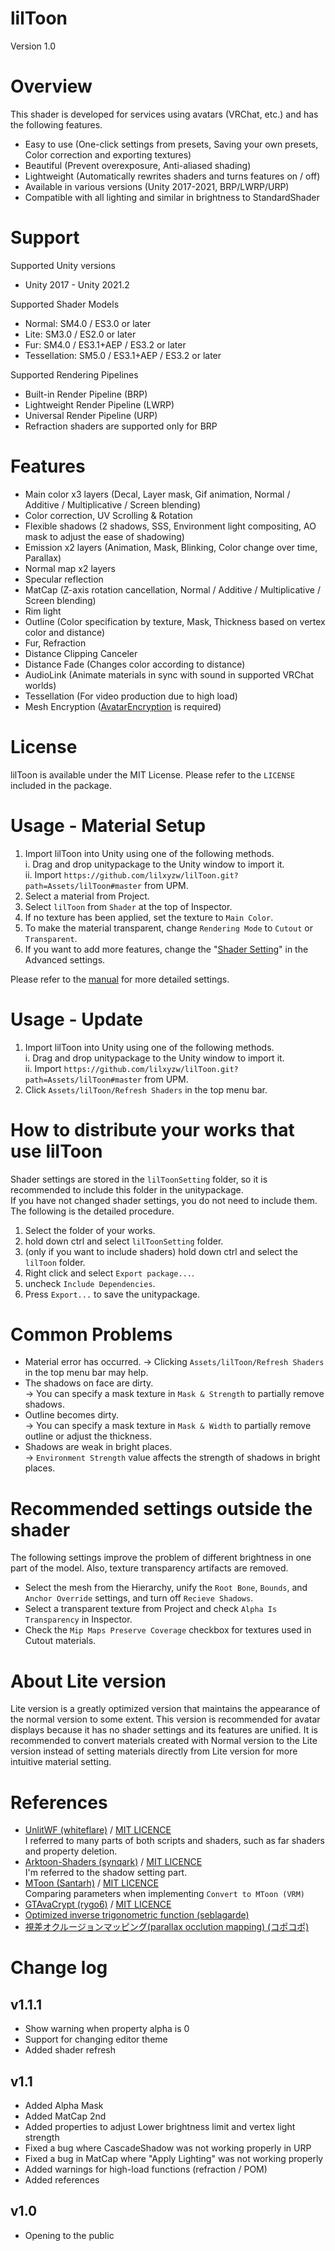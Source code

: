 # lilToon
Version 1.0

# Overview
This shader is developed for services using avatars (VRChat, etc.) and has the following features.
- Easy to use (One-click settings from presets, Saving your own presets, Color correction and exporting textures)
- Beautiful (Prevent overexposure, Anti-aliased shading)
- Lightweight (Automatically rewrites shaders and turns features on / off)
- Available in various versions (Unity 2017-2021, BRP/LWRP/URP)
- Compatible with all lighting and similar in brightness to StandardShader

# Support
Supported Unity versions
- Unity 2017 - Unity 2021.2

Supported Shader Models
- Normal: SM4.0 / ES3.0 or later
- Lite: SM3.0 / ES2.0 or later
- Fur: SM4.0 / ES3.1+AEP / ES3.2 or later
- Tessellation: SM5.0 / ES3.1+AEP / ES3.2 or later

Supported Rendering Pipelines
- Built-in Render Pipeline (BRP)
- Lightweight Render Pipeline (LWRP)
- Universal Render Pipeline (URP)
- Refraction shaders are supported only for BRP

# Features
- Main color x3 layers (Decal, Layer mask, Gif animation, Normal / Additive / Multiplicative / Screen blending)
- Color correction, UV Scrolling & Rotation
- Flexible shadows (2 shadows, SSS, Environment light compositing, AO mask to adjust the ease of shadowing)
- Emission x2 layers (Animation, Mask, Blinking, Color change over time, Parallax)
- Normal map x2 layers
- Specular reflection
- MatCap (Z-axis rotation cancellation, Normal / Additive / Multiplicative / Screen blending)
- Rim light
- Outline (Color specification by texture, Mask, Thickness based on vertex color and distance)
- Fur, Refraction
- Distance Clipping Canceler
- Distance Fade (Changes color according to distance)
- AudioLink (Animate materials in sync with sound in supported VRChat worlds)
- Tessellation (For video production due to high load)
- Mesh Encryption ([AvatarEncryption](https://github.com/lilxyzw/AvaterEncryption) is required)

# License
lilToon is available under the MIT License. Please refer to the `LICENSE` included in the package.

# Usage - Material Setup
1. Import lilToon into Unity using one of the following methods.  
    i. Drag and drop unitypackage to the Unity window to import it.  
    ii. Import ```https://github.com/lilxyzw/lilToon.git?path=Assets/lilToon#master``` from UPM.  
2. Select a material from Project.
3. Select `lilToon` from `Shader` at the top of Inspector.
4. If no texture has been applied, set the texture to `Main Color`.
5. To make the material transparent, change `Rendering Mode` to `Cutout` or `Transparent`.
6. If you want to add more features, change the "[Shader Setting](https://github.com/lilxyzw/lilToon/blob/master/Assets/lilToon/MANUAL.md#shader-setting)" in the Advanced settings.

Please refer to the [manual](https://github.com/lilxyzw/lilToon/blob/master/Assets/lilToon/MANUAL.md) for more detailed settings.

# Usage - Update
1. Import lilToon into Unity using one of the following methods.  
    i. Drag and drop unitypackage to the Unity window to import it.  
    ii. Import ```https://github.com/lilxyzw/lilToon.git?path=Assets/lilToon#master``` from UPM.  
2. Click `Assets/lilToon/Refresh Shaders` in the top menu bar.

# How to distribute your works that use lilToon
Shader settings are stored in the `lilToonSetting` folder, so it is recommended to include this folder in the unitypackage.  
If you have not changed shader settings, you do not need to include them.  
The following is the detailed procedure.
1. Select the folder of your works.
2. hold down ctrl and select `lilToonSetting` folder.
3. (only if you want to include shaders) hold down ctrl and select the `lilToon` folder.
4. Right click and select `Export package...`.
5. uncheck `Include Dependencies`.
6. Press `Export...` to save the unitypackage.

# Common Problems
- Material error has occurred.
  → Clicking `Assets/lilToon/Refresh Shaders` in the top menu bar may help.
- The shadows on face are dirty.  
  → You can specify a mask texture in `Mask & Strength` to partially remove shadows.
- Outline becomes dirty.  
  → You can specify a mask texture in `Mask & Width` to partially remove outline or adjust the thickness.
- Shadows are weak in bright places.  
  → `Environment Strength` value affects the strength of shadows in bright places.

# Recommended settings outside the shader
The following settings improve the problem of different brightness in one part of the model. Also, texture transparency artifacts are removed.
- Select the mesh from the Hierarchy, unify the `Root Bone`, `Bounds`, and `Anchor Override` settings, and turn off `Recieve Shadows`.
- Select a transparent texture from Project and check `Alpha Is Transparency` in Inspector.
- Check the `Mip Maps Preserve Coverage` checkbox for textures used in Cutout materials.

# About Lite version
Lite version is a greatly optimized version that maintains the appearance of the normal version to some extent. This version is recommended for avatar displays because it has no shader settings and its features are unified. It is recommended to convert materials created with Normal version to the Lite version instead of setting materials directly from Lite version for more intuitive material setting.

# References
- [UnlitWF (whiteflare)](https://github.com/whiteflare/Unlit_WF_ShaderSuite) / [MIT LICENCE](https://github.com/whiteflare/Unlit_WF_ShaderSuite/blob/master/LICENSE)  
I referred to many parts of both scripts and shaders, such as far shaders and property deletion.
- [Arktoon-Shaders (synqark)](https://github.com/synqark/Arktoon-Shaders) / [MIT LICENCE](https://github.com/synqark/Arktoon-Shaders/blob/master/LICENSE)  
I'm referred to the shadow setting part.
- [MToon (Santarh)](https://github.com/Santarh/MToon) / [MIT LICENCE](https://github.com/Santarh/MToon/blob/master/LICENSE)  
Comparing parameters when implementing `Convert to MToon (VRM)`
- [GTAvaCrypt (rygo6)](https://github.com/rygo6/GTAvaCrypt) / [MIT LICENCE](https://github.com/rygo6/GTAvaCrypt/blob/master/LICENSE)
- [Optimized inverse trigonometric function (seblagarde)](https://seblagarde.wordpress.com/2014/12/01/inverse-trigonometric-functions-gpu-optimization-for-amd-gcn-architecture/)
- [視差オクルージョンマッピング(parallax occlution mapping) (コポコポ)](https://coposuke.hateblo.jp/entry/2019/01/20/043042)

# Change log
## v1.1.1
- Show warning when property alpha is 0
- Support for changing editor theme
- Added shader refresh
## v1.1
- Added Alpha Mask
- Added MatCap 2nd
- Added properties to adjust Lower brightness limit and vertex light strength
- Fixed a bug where CascadeShadow was not working properly in URP
- Fixed a bug in MatCap where "Apply Lighting" was not working properly
- Added warnings for high-load functions (refraction / POM)
- Added references
## v1.0
- Opening to the public